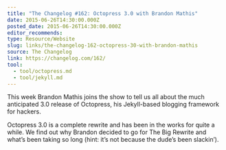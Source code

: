 ```yaml
---
title: "The Changelog #162: Octopress 3.0 with Brandon Mathis"
date: 2015-06-26T14:30:00.000Z
posted_date: 2015-06-26T14:30:00.000Z
editor_recommends:
type: Resource/Website
slug: links/the-changelog-162-octopress-30-with-brandon-mathis
source: The Changelog
link: https://changelog.com/162/
tool:
  - tool/octopress.md
  - tool/jekyll.md
---
```

This week Brandon Mathis joins the show to tell us all about the much anticipated 3.0 release of Octopress, his Jekyll-based blogging framework for hackers.

Octopress 3.0 is a complete rewrite and has been in the works for quite a while. We find out why Brandon decided to go for The Big Rewrite and what’s been taking so long (hint: it’s not because the dude’s been slackin’).



